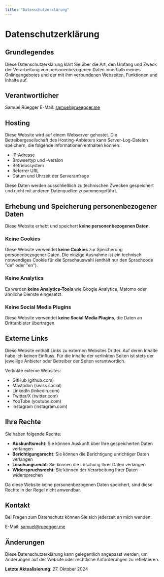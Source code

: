 ```yaml
---
title: "Datenschutzerklärung"
---
```


# Datenschutzerklärung

## Grundlegendes

Diese Datenschutzerklärung klärt Sie über die Art, den Umfang und Zweck der Verarbeitung von personenbezogenen Daten innerhalb meines Onlineangebotes und der mit ihm verbundenen Webseiten, Funktionen und Inhalte auf.

## Verantwortlicher

Samuel Rüegger
E-Mail: samuel@rueegger.me

## Hosting

Diese Website wird auf einem Webserver gehostet. Die Betreibergesellschaft des Hosting-Anbieters kann Server-Log-Dateien speichern, die folgende Informationen enthalten können:

- IP-Adresse
- Browsertyp und -version
- Betriebssystem
- Referrer URL
- Datum und Uhrzeit der Serveranfrage

Diese Daten werden ausschließlich zu technischen Zwecken gespeichert und nicht mit anderen Datenquellen zusammengeführt.

## Erhebung und Speicherung personenbezogener Daten

Diese Website erhebt und speichert **keine personenbezogenen Daten**.

### Keine Cookies

Diese Website verwendet **keine Cookies** zur Speicherung personenbezogener Daten. Die einzige Ausnahme ist ein technisch notwendiges Cookie für die Sprachauswahl (enthält nur den Sprachcode "de" oder "en").

### Keine Analytics

Es werden **keine Analytics-Tools** wie Google Analytics, Matomo oder ähnliche Dienste eingesetzt.

### Keine Social Media Plugins

Diese Website verwendet **keine Social Media Plugins**, die Daten an Drittanbieter übertragen.

## Externe Links

Diese Website enthält Links zu externen Websites Dritter. Auf deren Inhalte habe ich keinen Einfluss. Für die Inhalte der verlinkten Seiten ist stets der jeweilige Anbieter oder Betreiber der Seiten verantwortlich.

Verlinkte externe Websites:
- GitHub (github.com)
- Mastodon (swiss.social)
- LinkedIn (linkedin.com)
- Twitter/X (twitter.com)
- YouTube (youtube.com)
- Instagram (instagram.com)

## Ihre Rechte

Sie haben folgende Rechte:

- **Auskunftsrecht**: Sie können Auskunft über Ihre gespeicherten Daten verlangen
- **Berichtigungsrecht**: Sie können die Berichtigung unrichtiger Daten verlangen
- **Löschungsrecht**: Sie können die Löschung Ihrer Daten verlangen
- **Widerspruchsrecht**: Sie können der Verarbeitung Ihrer Daten widersprechen

Da diese Website keine personenbezogenen Daten speichert, sind diese Rechte in der Regel nicht anwendbar.

## Kontakt

Bei Fragen zum Datenschutz können Sie sich jederzeit an mich wenden:

E-Mail: samuel@rueegger.me

## Änderungen

Diese Datenschutzerklärung kann gelegentlich angepasst werden, um Änderungen auf der Website oder rechtliche Anforderungen zu reflektieren.

**Letzte Aktualisierung**: 27. Oktober 2024
